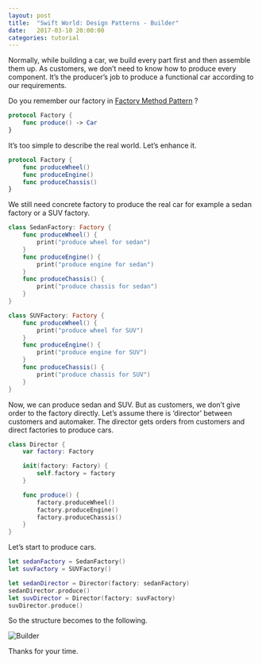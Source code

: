 ```yaml
---
layout: post
title:  "Swift World: Design Patterns - Builder"
date:   2017-03-10 20:00:00
categories: tutorial
---
```


Normally,  while building a car, we build every part first and then assemble them up. As customers, we don’t need to know how to produce every component. It’s the producer’s job to produce a functional car according to our requirements.

Do you remember our factory in [Factory Method Pattern](http://pengguo.xyz/tutorial/2017/03/08/Swift-World-Design-Patterns-Factory-Method.html) ?

```swift
protocol Factory {
    func produce() -> Car
}
```

 It’s too simple to describe the real world. Let’s enhance it.

```swift
protocol Factory {
    func produceWheel()
    func produceEngine()
    func produceChassis()
}
```

 We still need concrete factory to produce the real car for example a sedan factory or a SUV factory.

```swift
class SedanFactory: Factory {
    func produceWheel() {
        print("produce wheel for sedan")
    }
    func produceEngine() {
        print("produce engine for sedan")
    }
    func produceChassis() {
        print("produce chassis for sedan")
    }
}
```

```swift
class SUVFactory: Factory {
    func produceWheel() {
        print("produce wheel for SUV")
    }
    func produceEngine() {
        print("produce engine for SUV")
    }
    func produceChassis() {
        print("produce chassis for SUV")
    }
}
```

Now, we can produce sedan and SUV. But as customers, we don’t give order to the factory directly. Let’s assume there is ‘director’ between customers and automaker. The director gets orders from customers and direct factories to produce cars.

```swift
class Director {
    var factory: Factory

    init(factory: Factory) {
        self.factory = factory
    }

    func produce() {
        factory.produceWheel()
        factory.produceEngine()
        factory.produceChassis()
    }
}
```

Let’s start to produce cars.

```swift
let sedanFactory = SedanFactory()
let suvFactory = SUVFactory()

let sedanDirector = Director(factory: sedanFactory)
sedanDirector.produce()
let suvDirector = Director(factory: suvFactory)
suvDirector.produce()
```

So the structure becomes to the following.

![Builder](http://pengguo.xyz/resources/Builder.png)

Thanks for your time.

